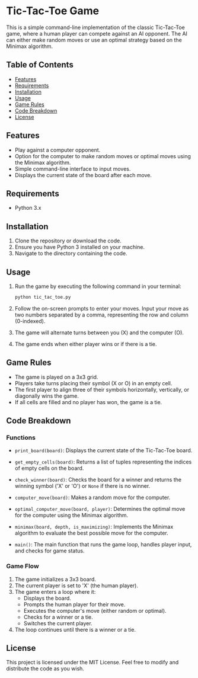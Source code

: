 # Tic-Tac-Toe Game

This is a simple command-line implementation of the classic Tic-Tac-Toe game, where a human player can compete against an AI opponent. The AI can either make random moves or use an optimal strategy based on the Minimax algorithm.

## Table of Contents

- [Features](#features)
- [Requirements](#requirements)
- [Installation](#installation)
- [Usage](#usage)
- [Game Rules](#game-rules)
- [Code Breakdown](#code-breakdown)
- [License](#license)

## Features

- Play against a computer opponent.
- Option for the computer to make random moves or optimal moves using the Minimax algorithm.
- Simple command-line interface to input moves.
- Displays the current state of the board after each move.

## Requirements

- Python 3.x

## Installation

1. Clone the repository or download the code.
2. Ensure you have Python 3 installed on your machine.
3. Navigate to the directory containing the code.

## Usage

1. Run the game by executing the following command in your terminal:

   ```bash
   python tic_tac_toe.py
   ```

2. Follow the on-screen prompts to enter your moves. Input your move as two numbers separated by a comma, representing the row and column (0-indexed).

3. The game will alternate turns between you (X) and the computer (O).

4. The game ends when either player wins or if there is a tie.

## Game Rules

- The game is played on a 3x3 grid.
- Players take turns placing their symbol (X or O) in an empty cell.
- The first player to align three of their symbols horizontally, vertically, or diagonally wins the game.
- If all cells are filled and no player has won, the game is a tie.

## Code Breakdown

### Functions

- `print_board(board)`: Displays the current state of the Tic-Tac-Toe board.
  
- `get_empty_cells(board)`: Returns a list of tuples representing the indices of empty cells on the board.

- `check_winner(board)`: Checks the board for a winner and returns the winning symbol ('X' or 'O') or `None` if there is no winner.

- `computer_move(board)`: Makes a random move for the computer.

- `optimal_computer_move(board, player)`: Determines the optimal move for the computer using the Minimax algorithm.

- `minimax(board, depth, is_maximizing)`: Implements the Minimax algorithm to evaluate the best possible move for the computer.

- `main()`: The main function that runs the game loop, handles player input, and checks for game status.

### Game Flow

1. The game initializes a 3x3 board.
2. The current player is set to 'X' (the human player).
3. The game enters a loop where it:
   - Displays the board.
   - Prompts the human player for their move.
   - Executes the computer's move (either random or optimal).
   - Checks for a winner or a tie.
   - Switches the current player.
4. The loop continues until there is a winner or a tie.

## License

This project is licensed under the MIT License. Feel free to modify and distribute the code as you wish.
